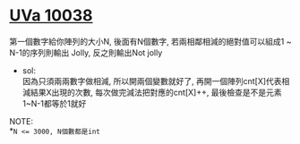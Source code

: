 # [UVa 10038](https://vjudge.net/problem/UVA-10038)  

第一個數字給你陣列的大小N, 後面有N個數字, 若兩相鄰相減的絕對值可以組成1 ~ N-1的序列則輸出 Jolly, 反之則輸出Not jolly  

* sol:  
  因為只須兩兩數字做相減, 所以開兩個變數就好了, 再開一個陣列cnt[X]代表相減結果X出現的次數, 每次做完減法把對應的cnt[X]++, 最後檢查是不是元素1~N-1都等於1就好  
  
NOTE:  
  *`N <= 3000, N個數都是int`
